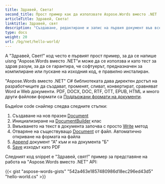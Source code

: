 ```yaml
---
title: Здравей, Света!
second_title: Прост пример как да използвате Aspose.Words вместо .NET
articleTitle: Здравей, Света!
linktitle: Здравей, свят
description: "Създаване, редактиране и запис на първия документ във всеки поддържан формат, като се използва Aspose.Words вместо .NET да изпита своята простота и сила в C#."
type: docs
weight: 20
url: /bg/net/hello-world/
---
```


А "Здравей, Свет!" код често е първият прост пример, за да се напише uisng "Aspose.Words вместо .NET"и може да се използва и като тест за здрав разум, за да се гарантира, че софтуерът, предназначен за компилиране или пускане на изходния код, е правилно инсталиран.

"Aspose.Words вместо .NET" C# библиотеката дава директен достъп на разработчиците да създават, променят, сливат, конвертират, сравняват Word и Web документи. PDF, DOCX, DOC, RTF, OTT, EPUB, HTML и много други файлови формати са [Поддържани формати на документи](/words/bg/net/supported-document-formats/).

Бъдиlow code снайпер следва следните стъпки:

1. Създаване на нов празен [Document](https://reference.aspose.com/words/net/aspose.words/document)
1. Инициализиране на [DocumentBuilder](https://reference.aspose.com/words/net/aspose.words/documentbuilder/) клас
1. Вмъкването на текст в документа започва с просто [Write](https://reference.aspose.com/words/net/aspose.words/documentbuilder/write/) метод
1. Отваряне на съществуващо [Document](https://reference.aspose.com/words/net/aspose.words/document/document/) от файл. Автоматично откриване на формата на файла
1. [Append](https://reference.aspose.com/words/net/aspose.words/document/appenddocument/) документ "А" към и на документа "Б"
1. [Save](https://reference.aspose.com/words/net/aspose.words/document/save/) изходът като PDF

Следният код snippet е "Здравей, свят!" пример за представяне на работа на "Aspose.Words вместо .NET" API:

{{< gist "aspose-words-gists" "542a463e1857480986d18ec296ed43d5" "hello-world.cs" >}}
